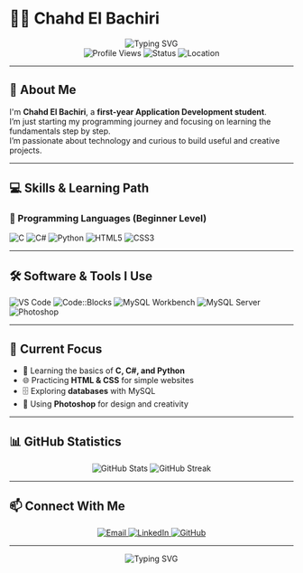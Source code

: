 # 👩‍💻 Chahd El Bachiri

<div align="center">
  <img src="https://readme-typing-svg.herokuapp.com?font=Fira+Code&weight=500&size=28&pause=1000&color=FF69B4&center=true&vCenter=true&width=500&lines=Application+Development;Student;First+Year;Beginner+Programmer" alt="Typing SVG" />
</div>

<div align="center">
  <img src="https://komarev.com/ghpvc/?username=chahdelbachiri&style=flat-square&color=blue" alt="Profile Views" />
  <img src="https://img.shields.io/badge/Status-Learning-brightgreen" alt="Status" />
  <img src="https://img.shields.io/badge/Location-Morocco-blue" alt="Location" />
</div>

---

## 🚀 About Me

I'm **Chahd El Bachiri**, a **first-year Application Development student**.  
I’m just starting my programming journey and focusing on learning the fundamentals step by step.  
I’m passionate about technology and curious to build useful and creative projects.  

---

## 💻 Skills & Learning Path

### 🔧 Programming Languages (Beginner Level)
![C](https://img.shields.io/badge/C-00599C?style=for-the-badge&logo=c&logoColor=white)
![C#](https://img.shields.io/badge/C%23-239120?style=for-the-badge&logo=c-sharp&logoColor=white)
![Python](https://img.shields.io/badge/Python-3776AB?style=for-the-badge&logo=python&logoColor=white)
![HTML5](https://img.shields.io/badge/HTML5-E34F26?style=for-the-badge&logo=html5&logoColor=white)
![CSS3](https://img.shields.io/badge/CSS3-1572B6?style=for-the-badge&logo=css3&logoColor=white)

---

## 🛠️ Software & Tools I Use

![VS Code](https://img.shields.io/badge/VS%20Code-007ACC?style=for-the-badge&logo=visual-studio-code&logoColor=white)
![Code::Blocks](https://img.shields.io/badge/Code::Blocks-000000?style=for-the-badge&logo=codeblocks&logoColor=white)
![MySQL Workbench](https://img.shields.io/badge/MySQL%20Workbench-4479A1?style=for-the-badge&logo=mysql&logoColor=white)
![MySQL Server](https://img.shields.io/badge/MySQL%20Server-4479A1?style=for-the-badge&logo=mysql&logoColor=white)
![Photoshop](https://img.shields.io/badge/Adobe%20Photoshop-31A8FF?style=for-the-badge&logo=adobe-photoshop&logoColor=white)

---

## 🎯 Current Focus

- 📘 Learning the basics of **C, C#, and Python**  
- 🌐 Practicing **HTML & CSS** for simple websites  
- 🗄️ Exploring **databases** with MySQL  
- 🎨 Using **Photoshop** for design and creativity  

---

## 📊 GitHub Statistics

<div align="center">
  <img src="https://github-readme-stats.vercel.app/api?username=chahdelbachiri&show_icons=true&theme=tokyonight&hide_border=true&bg_color=0D1117" alt="GitHub Stats" />
  <img src="https://github-readme-streak-stats.herokuapp.com/?user=chahdelbachiri&theme=tokyonight&hide_border=true&background=0D1117" alt="GitHub Streak" />
</div>

---

## 📫 Connect With Me

<div align="center">
  <a href="mailto:chahdelbachiri@gmail.com">
    <img src="https://img.shields.io/badge/Gmail-D14836?style=for-the-badge&logo=gmail&logoColor=white" alt="Email" />
  </a>
  <a href="https://linkedin.com/in/chahd-el-bachiri">
    <img src="https://img.shields.io/badge/LinkedIn-0077B5?style=for-the-badge&logo=linkedin&logoColor=white" alt="LinkedIn" />
  </a>
  <a href="https://github.com/chahdelbachiri">
    <img src="https://img.shields.io/badge/GitHub-100000?style=for-the-badge&logo=github&logoColor=white" alt="GitHub" />
  </a>
</div>

---

<div align="center">
  <img src="https://readme-typing-svg.herokuapp.com?font=Fira+Code&weight=500&size=20&pause=1000&color=FF69B4&center=true&vCenter=true&width=435&lines=Thanks+for+visiting+my+profile!;I'm+just+getting+started...;Stay+curious,+keep+learning!" alt="Typing SVG" />
</div>
